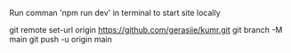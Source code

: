 Run comman 'npm run dev' in terminal to start site locally

git remote set-url origin https://github.com/gerasiie/kumr.git
git branch -M main
git push -u origin main